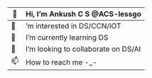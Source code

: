  |👋|Hi, I’m Ankush C S @ACS-lessgo|
 |---|---|
 |👀|’m interested in DS/CCN/IOT|
 |🌱| I’m currently learning DS|
 |💞️| I’m looking to collaborate on DS/AI|
 |📫| How to reach me -_-|


<!---
ACS-lessgo/ACS-lessgo is a ✨ special ✨ repository because its `README.md` (this file) appears on your GitHub profile.
You can click the Preview link to take a look at your changes.
--->
